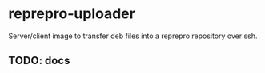 # reprepro-uploader

Server/client image to transfer deb files into a reprepro repository over ssh.

## TODO: docs
